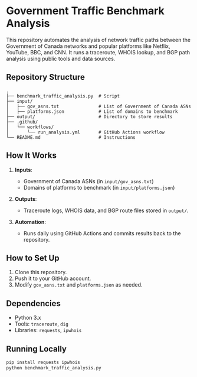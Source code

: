# Government Traffic Benchmark Analysis

This repository automates the analysis of network traffic paths between the Government of Canada networks and popular platforms like Netflix, YouTube, BBC, and CNN. It runs a traceroute, WHOIS lookup, and BGP path analysis using public tools and data sources.

## Repository Structure
```
.
├── benchmark_traffic_analysis.py  # Script
├── input/
│   ├── gov_asns.txt               # List of Government of Canada ASNs
│   ├── platforms.json             # List of domains to benchmark
├── output/                        # Directory to store results
├── .github/
│   └── workflows/
│       └── run_analysis.yml       # GitHub Actions workflow
└── README.md                      # Instructions
```

## How It Works
1. **Inputs**:
   - Government of Canada ASNs (in `input/gov_asns.txt`)
   - Domains of platforms to benchmark (in `input/platforms.json`)

2. **Outputs**:
   - Traceroute logs, WHOIS data, and BGP route files stored in `output/`.

3. **Automation**:
   - Runs daily using GitHub Actions and commits results back to the repository.

## How to Set Up
1. Clone this repository.
2. Push it to your GitHub account.
3. Modify `gov_asns.txt` and `platforms.json` as needed.

## Dependencies
- Python 3.x
- Tools: `traceroute`, `dig`
- Libraries: `requests`, `ipwhois`

## Running Locally
```bash
pip install requests ipwhois
python benchmark_traffic_analysis.py
```